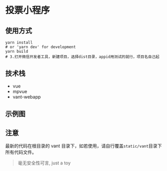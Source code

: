 # 投票小程序

## 使用方式

```
yarn install
# or 'yarn dev' for development 
yarn build
# 3.打开微信开发者工具，新建项目，选择dist目录，appid用测试的就行，项目名自己起
```

## 技术栈

* vue
* mpvue
* vant-webapp

## 示例图

## 注意

最新的代码在根目录的 vant 目录下，如若使用，请自行覆盖`static/vant`目录下所有代码文件。


> 毫无安全性可言, just a toy
